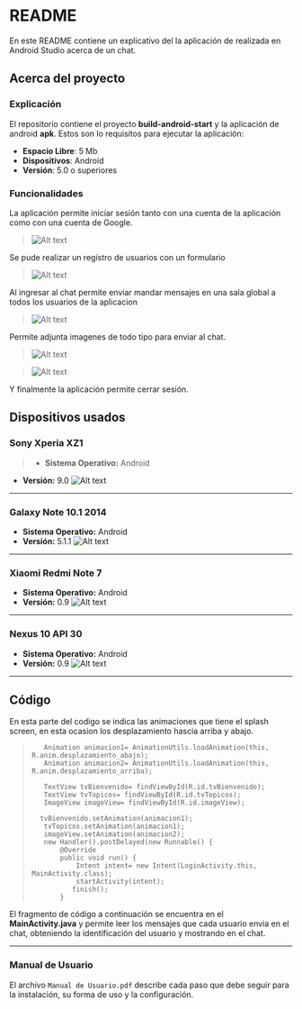 # README #

En este README contiene un explicativo del la aplicación de realizada en Android Studio acerca de un chat.

## Acerca del proyecto ##
### Explicación ###
El repositorio contiene el proyecto **build-android-start** y la aplicación de android **apk**.
Estos son lo requisitos para ejecutar la aplicación:
* **Espacio Libre**: 5 Mb
* **Dispositivos**: Android
* **Versión**: 5.0 o superiores

### Funcionalidades ###
La aplicación permite iniciar sesión tanto con una cuenta de la aplicación como con una cuenta de Google.
>![Alt text](https://elvismpq.github.io/test/images/1.jpeg)

Se pude realizar un registro de usuarios con un formulario

>![Alt text](https://elvismpq.github.io/test/images/5.jpeg)

Al ingresar al chat permite enviar mandar mensajes en una sala global a todos los usuarios de la aplicacion

>![Alt text](https://elvismpq.github.io/test/images/6.jpeg)

Permite adjunta imagenes de todo tipo para enviar al chat.

>![Alt text](https://elvismpq.github.io/test/images/7.jpeg) 


>![Alt text](https://elvismpq.github.io/test/images/8.jpeg)

Y finalmente la aplicación permite cerrar sesión.

## Dispositivos usados ##
 ### Sony Xperia XZ1 ###
>* **Sistema Operativo:** Android
* **Versión:** 9.0
![Alt text](https://elvismpq.github.io/test/images/10.jpeg)
* * *
### Galaxy Note 10.1 2014 ###
* **Sistema Operativo:** Android
* **Versión:** 5.1.1
![Alt text](https://elvismpq.github.io/test/images/9.jpeg)
* * *
### Xiaomi Redmi Note 7 ###
* **Sistema Operativo:** Android
* **Versión:** 0.9
![Alt text](https://elvismpq.github.io/test/images/2.jpeg)
* * *
### Nexus 10 API 30 ###
* **Sistema Operativo:** Android
* **Versión:** 0.9
![Alt text](https://elvismpq.github.io/test/images/11.jpeg)
* * *
## Código ##
En esta parte del codigo se indica las animaciones que tiene el splash screen, en esta ocasion los desplazamiento hascia arriba y abajo.

>        Animation animacion1= AnimationUtils.loadAnimation(this, R.anim.desplazamiento_abajo);
>        Animation animacion2= AnimationUtils.loadAnimation(this, R.anim.desplazamiento_arriba);
>
>        TextView tvBienvenido= findViewById(R.id.tvBienvenido);
>        TextView tvTopicos= findViewById(R.id.tvTopicos);
>        ImageView imageView= findViewById(R.id.imageView);
>
>       tvBienvenido.setAnimation(animacion1);
>        tvTopicos.setAnimation(animacion1);
>        imageView.setAnimation(animacion2);
>        new Handler().postDelayed(new Runnable() {
>            @Override
>            public void run() {
>                Intent intent= new Intent(LoginActivity.this, MainActivity.class);
>                startActivity(intent);
>               finish();
>            }
El fragmento de código a continuación se encuentra en el **MainActivity.java** y permite leer los mensajes que cada usuario envia  en el chat, obteniendo la identificación
del usuario y mostrando en el chat.
* * *

### Manual de Usuario ###
El archivo `Manual de Usuario.pdf` describe cada paso que debe seguir para la instalación, su forma de uso y la configuración.

